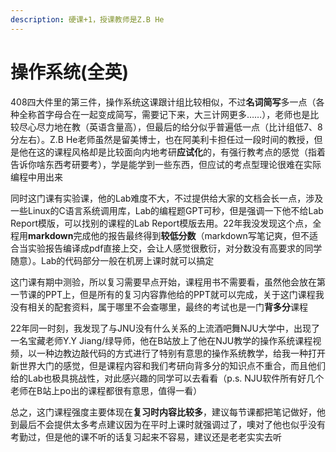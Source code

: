 ```yaml
---
description: 硬课+1，授课教师是Z.B He
---
```


# 操作系统(全英)

408四大件里的第三件，操作系统这课跟计组比较相似，不过**名词简写**多一点（各种全称首字母合在一起变成简写，需要记下来，大三计网更多……），老师也是比较尽心尽力地在教（英语含量高），但最后的给分似乎普遍低一点（比计组低7、8分左右）。Z.B He老师虽然是留美博士，也在阿美利卡担任过一段时间的教授，但是他在这的课程风格却是比较面向内地考研**应试化**的，有强行教考点的感觉（指着告诉你啥东西考研要考），学是能学到一些东西，但应试的考点型理论很难在实际编程中用出来

同时这门课有实验课，他的Lab难度不大，不过提供给大家的文档会长一点，涉及一些Linux的C语言系统调用库，Lab的编程题GPT可秒，但是强调一下他不给Lab Report模版，可以找别的课程的Lab Report模版去用。22年我没发现这个点，全程用**markdown**完成他的报告最终得到**较低分数**（markdown写笔记爽，但不适合当实验报告编译成pdf直接上交，会让人感觉很敷衍，对分数没有高要求的同学随意）。Lab的代码部分一般在机房上课时就可以搞定

这门课有期中测验，所以复习需要早点开始，课程用书不需要看，虽然他会放在第一节课的PPT上，但是所有的复习内容靠他给的PPT就可以完成，关于这门课程我没有相关的配套资料，属于哪里不会查哪里，最终的考试也是一门**背多分**课程

22年同一时刻，我发现了与JNU没有什么关系的上流酒吧舞NJU大学中，出现了一名宝藏老师Y.Y Jiang/绿导师，他在B站放上了他在NJU教学的操作系统课程视频，以一种边教边敲代码的方式进行了特别有意思的操作系统教学，给我一种打开新世界大门的感觉，但是课程内容和我们考研向背多分的知识点不重合，而且他们给的Lab也极具挑战性，对此感兴趣的同学可以去看看（p.s. NJU软件所有好几个老师在B站上po出的课程都很有意思，值得一看）

总之，这门课程强度主要体现在**复习时内容比较多**，建议每节课都把笔记做好，他到最后不会提供太多考点建议因为在平时上课时就强调过了，噢对了他也似乎没有考勤过，但是他的课不听的话复习起来不容易，建议还是老老实实去听
